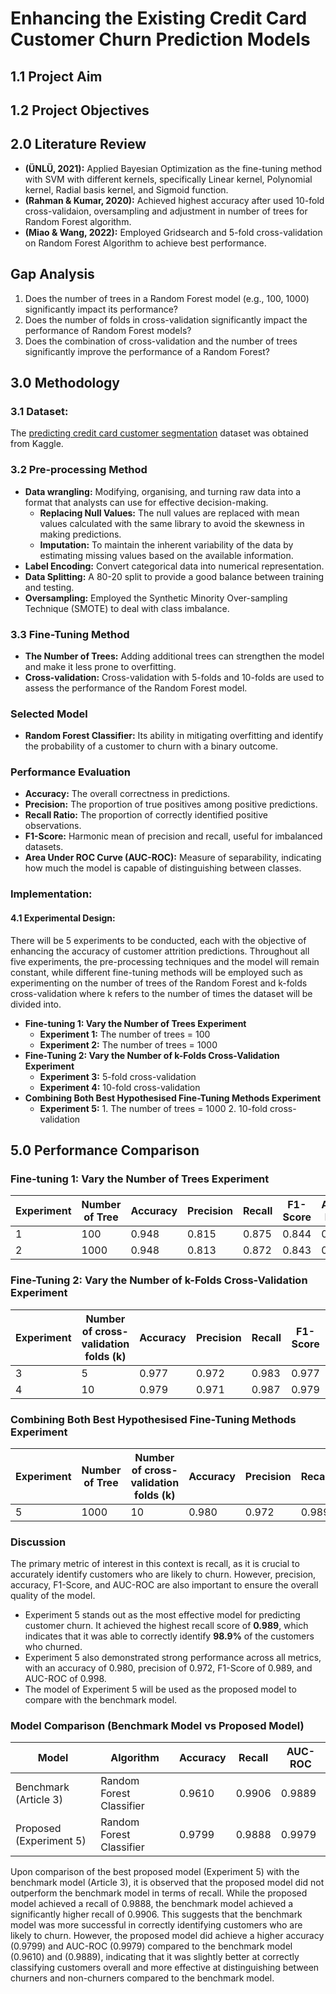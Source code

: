 # Enhancing the Existing Credit Card Customer Churn Prediction Models


## 1.1 Project Aim


## 1.2 Project Objectives


## 2.0 Literature Review
- **(ÜNLÜ, 2021):** Applied Bayesian Optimization as the fine-tuning method with SVM with different kernels, specifically Linear kernel, Polynomial kernel, Radial basis kernel, and Sigmoid function. 
- **(Rahman & Kumar, 2020):** Achieved highest accuracy after used 10-fold cross-validaion, oversampling and adjustment in number of trees for Random Forest algorithm.
- **(Miao & Wang, 2022):** Employed Gridsearch and 5-fold cross-validation on Random Forest Algorithm to achieve best performance.

## Gap Analysis
1. Does the number of trees in a Random Forest model (e.g., 100, 1000) significantly impact its performance?
2. Does the number of folds in cross-validation significantly impact the performance of Random Forest models?
3. Does the combination of cross-validation and the number of trees significantly improve the performance of a Random Forest?

## 3.0 Methodology
### 3.1 **Dataset:** 
The [predicting credit card customer segmentation](https://www.kaggle.com/datasets/thedevastator/predicting-credit-card-customer-attrition-with-m) dataset was obtained from Kaggle.

### 3.2 Pre-processing Method
- **Data wrangling:** Modifying, organising, and turning raw data into a format that analysts can use for effective decision-making.
  - **Replacing Null Values:** The null values are replaced with mean values calculated with the same library to avoid the skewness in making predictions.
  - **Imputation:** To maintain the inherent variability of the data by estimating missing values based on the available information.
- **Label Encoding:** Convert categorical data into numerical representation.
- **Data Splitting:** A 80-20 split to provide a good balance between training and testing.
- **Oversampling:** Employed the Synthetic Minority Over-sampling Technique (SMOTE) to deal with class imbalance.

### 3.3 Fine-Tuning Method
- **The Number of Trees:** Adding additional trees can strengthen the model and make it less prone to overfitting.
- **Cross-validation:** Cross-validation with 5-folds and 10-folds are used to assess the performance of the Random Forest model.

### Selected Model
- **Random Forest Classifier:** Its ability in mitigating overfitting and identify the probability of a customer to churn with a binary outcome.

### Performance Evaluation
- **Accuracy:** The overall correctness in predictions.
- **Precision:** The proportion of true positives among positive predictions.
- **Recall Ratio:** The proportion of correctly identified positive observations.
- **F1-Score:** Harmonic mean of precision and recall, useful for imbalanced datasets.
- **Area Under ROC Curve (AUC-ROC):** Measure of separability, indicating how much the model is capable of distinguishing between classes.

### Implementation:
#### **4.1 Experimental Design:**
There will be 5 experiments to be conducted, each with the objective of enhancing the accuracy of customer attrition predictions. Throughout all five experiments, the pre-processing techniques and the model will remain constant, while different fine-tuning methods will be employed such as experimenting on the number of trees of the Random Forest and k-folds cross-validation where k refers to the number of times the dataset will be divided into.
- **Fine-tuning 1: Vary the Number of Trees Experiment**
  - **Experiment 1:** The number of trees = 100
  - **Experiment 2:** The number of trees = 1000
- **Fine-Tuning 2: Vary the Number of k-Folds Cross-Validation Experiment**
  - **Experiment 3:** 5-fold cross-validation
  - **Experiment 4:** 10-fold cross-validation
- **Combining Both Best Hypothesised Fine-Tuning Methods Experiment**
  - **Experiment 5:** 1. The number of trees = 1000
                      2.  10-fold cross-validation

## 5.0 Performance Comparison
### **Fine-tuning 1: Vary the Number of Trees Experiment**
| Experiment  | Number of Tree | Accuracy | Precision | Recall | F1-Score | AUC-ROC |
| ----------- | -------------- | -------- | --------- | ------ | -------- | ------- |
| 1           | 100            | 0.948    | 0.815     | 0.875  | 0.844    | 0.919   |
| 2           | 1000           | 0.948    | 0.813     | 0.872  | 0.843    | 0.917   |

### **Fine-Tuning 2: Vary the Number of k-Folds Cross-Validation Experiment**
| Experiment  | Number of cross-validation folds (k) | Accuracy | Precision | Recall | F1-Score | AUC-ROC |
| ----------- | -------------------- | -------- | --------- | ------ | -------- | ------- |
| 3           | 5            | 0.977    | 0.972     | 0.983  | 0.977    | 0.997   |
| 4           | 10           | 0.979    | 0.971     | 0.987  | 0.979    | 0.998   |

### **Combining Both Best Hypothesised Fine-Tuning Methods Experiment**
| Experiment  | Number of Tree | Number of cross-validation folds (k) | Accuracy | Precision | Recall | F1-Score | AUC-ROC |
| ----------- | -------------- | -------------- | -------- | --------- | ------ | -------- | ------- |
| 5           | 1000           | 10 | 0.980    | 0.972     | 0.989  | 0.980    | 0.998   |

### Discussion
The primary metric of interest in this context is recall, as it is crucial to accurately identify customers who are likely to churn. However, precision, accuracy, F1-Score, and AUC-ROC are also important to ensure the overall quality of the model.
- Experiment 5 stands out as the most effective model for predicting customer churn. It achieved the highest recall score of **0.989**, which indicates that it was able to correctly identify **98.9%** of the customers who churned.
- Experiment 5 also demonstrated strong performance across all metrics, with an accuracy of 0.980, precision of 0.972, F1-Score of 0.989, and AUC-ROC of 0.998.
- The model of Experiment 5 will be used as the proposed model to compare with the benchmark model.

### Model Comparison (Benchmark Model vs Proposed Model)
| Model                   | Algorithm                | Accuracy | Recall    | AUC-ROC |
| ----------------------- | ------------------------ | -------- | --------- | ------- |
| Benchmark (Article 3)   | Random Forest Classifier | 0.9610   | 0.9906    | 0.9889  |
| Proposed (Experiment 5) | Random Forest Classifier | 0.9799   | 0.9888    | 0.9979  |

Upon comparison of the best proposed model (Experiment 5) with the benchmark model (Article 3), it is observed that the proposed model did not outperform the benchmark model in terms of recall. While the proposed model achieved a recall of 0.9888, the benchmark model achieved a significantly higher recall of 0.9906. This suggests that the benchmark model was more successful in correctly identifying customers who are likely to churn. However, the proposed model did achieve a higher accuracy (0.9799) and AUC-ROC (0.9979) compared to the benchmark model (0.9610) and (0.9889), indicating that it was slightly better at correctly classifying customers overall and more effective at distinguishing between churners and non-churners compared to the benchmark model.
